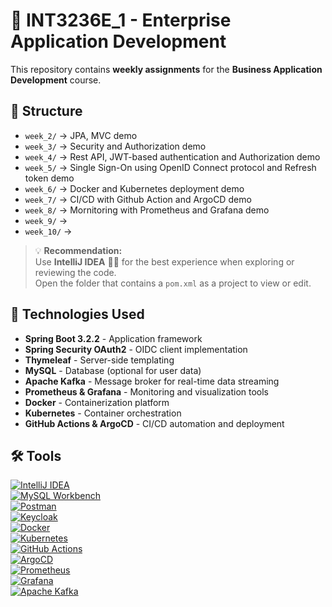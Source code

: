 # 🌱 INT3236E_1 - Enterprise Application Development

This repository contains **weekly assignments** for the **Business Application Development** course.  

## 📂 Structure
- `week_2/`  → JPA, MVC demo  
- `week_3/`  → Security and Authorization demo
- `week_4/`  → Rest API, JWT-based authentication and Authorization demo 
- `week_5/`  → Single Sign-On using OpenID Connect protocol and Refresh token demo
- `week_6/`  → Docker and Kubernetes deployment demo
- `week_7/`  → CI/CD with Github Action and ArgoCD demo
- `week_8/`  → Mornitoring with Prometheus and Grafana demo 
- `week_9/`  →
- `week_10/` →

> 💡 **Recommendation:**  
> Use **IntelliJ IDEA** 🧑‍💻 for the best experience when exploring or reviewing the code.  
> Open the folder that contains a `pom.xml` as a project to view or edit.

## 🔧 Technologies Used
- **Spring Boot 3.2.2** - Application framework  
- **Spring Security OAuth2** - OIDC client implementation  
- **Thymeleaf** - Server-side templating  
- **MySQL** - Database (optional for user data)  
- **Apache Kafka** - Message broker for real-time data streaming  
- **Prometheus & Grafana** - Monitoring and visualization tools  
- **Docker** - Containerization platform  
- **Kubernetes** - Container orchestration  
- **GitHub Actions & ArgoCD** - CI/CD automation and deployment  

## 🛠 Tools
[![IntelliJ IDEA](https://img.shields.io/badge/IDE-IntelliJ%20IDEA-blue?logo=intellij-idea&logoColor=white)](https://www.jetbrains.com/idea/)  
[![MySQL Workbench](https://img.shields.io/badge/Database-MySQL%20Workbench-4479A1?logo=mysql&logoColor=white)](https://www.mysql.com/products/workbench/)
<br>
[![Postman](https://img.shields.io/badge/API%20Testing-Postman-FF6C37?logo=postman&logoColor=white)](https://www.postman.com/)
<br>
[![Keycloak](https://img.shields.io/badge/IdP-Keycloak-1A202C?logo=keycloak&logoColor=white)](https://www.keycloak.org/)
<br>
[![Docker](https://img.shields.io/badge/Container-Docker-2496ED?logo=docker&logoColor=white)](https://www.docker.com/)
<br>
[![Kubernetes](https://img.shields.io/badge/Orchestration-Kubernetes-326CE5?logo=kubernetes&logoColor=white)](https://kubernetes.io/)
<br>
[![GitHub Actions](https://img.shields.io/badge/CI-GitHub%20Actions-2088FF?logo=githubactions&logoColor=white)](https://github.com/features/actions)
<br>
[![ArgoCD](https://img.shields.io/badge/CD-ArgoCD-EF7B4D?logo=argo&logoColor=white)](https://argo-cd.readthedocs.io/en/stable/)
<br>
[![Prometheus](https://img.shields.io/badge/Monitoring-Prometheus-E6522C?logo=prometheus&logoColor=white)](https://prometheus.io/)
<br>
[![Grafana](https://img.shields.io/badge/Dashboard-Grafana-F46800?logo=grafana&logoColor=white)](https://grafana.com/)
<br>
[![Apache Kafka](https://img.shields.io/badge/Messaging-Apache%20Kafka-231F20?logo=apachekafka&logoColor=white)](https://kafka.apache.org/)

